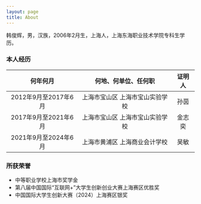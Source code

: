 ```yaml
---
layout: page
title: About
---
```


韩俊辉，男，汉族，2006年2月生，上海人，上海东海职业技术学院专科生学历。                     

### 本人经历                 

| 何年何月 | 何地、何单位、任何职 | 证明人 |                        
| :---: | :---: | :---: |               
| 2012年9月至2017年6月 | 上海市宝山区 上海市宝山实验学校 | 孙茵 |                        
| 2017年9月至2021年6月 | 上海市宝山区 上海市宝山实验学校 | 金志奕 |                        
| 2021年9月至2024年6月 | 上海市黄浦区 上海商业会计学校 | 吴敏 |                        


### 所获荣誉                    

+ 中等职业学校上海市奖学金                      
+ 第八届中国国际“互联网+”大学生创新创业大赛上海赛区优胜奖                       
+ 中国国际大学生创新大赛（2024）上海赛区银奖                